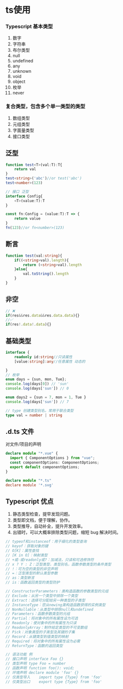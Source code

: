 # ts使用
### Typescript 基本类型
1. 数字
2. 字符串
3. 布尔类型
4. null
5. undefined
6. any
7. unknown
8. void
9. object
10. 枚举
11. never

### 复合类型，包含多个单一类型的类型
1. 数组类型
2. 元组类型
3. 字面量类型
4. 接口类型
## 泛型
```ts
function test<T>(val:T):T{
    return val
}
test<string>('abc')//or test('abc')
test<number>(123)

// 接口 泛型
interface Config{
    <T>(value:T):T
}

const fn:Config = (value:T):T => {
    return value
}
fn(123)//or fn<number>(123)
```
## 断言
```ts
function test(val:string){
    if((<string>val).length){
        return (<string>val).length
    }else{
        val.toString().length
    }
}
```

## 非空
```ts
// ❌
if(res&&res.data&&res.data.data){}
//✅
if(res!.data!.data){}
```

## 基础类型
```ts
interface {
    readonly id:string//只读属性
    [value:string]:any//任意属性 动态的

}
// 枚举
enum days = {sun, mon, Tue};
console.log(days[0]) // 'sun'
console.log(days['sun']) // 0

enum days2 = {sun = 7, mon = 1, Tue }
console.log(days['sun']) // 7

// type 创建类型别名，常用于联合类型
type val = number | string
```
## .d.ts 文件
对文件/项目的声明
```ts
declare module "*.vue" {
  import { ComponentOptions } from "vue";
  const componentOptions: ComponentOptions;
  export default componentOptions;
}

declare module "*.ts"
declare module '*.svg'
```
## Typescript 优点
1. 静态类型检查，提早发现问题。
2. 类型即文档，便于理解，协作。
3. 类型推导，自动补全，提升开发效率。
4. 出错时，可以大概率排除类型问题，缩短 bug 解决时间。


```ts
// typeof和instanceof：用于细化的类型查询
// keyof：获取对象的键
// O[K]：属性查找
// [K in O]：映射类型
// +或-或readonly或?：加减法，只读和可选修饰符
// x ? Y : Z：泛型类型，类型别名，函数参数类型的条件类型
// !：可为空的类型的非空声明
// =：泛型类型的默认类型参数
// as：类型断言
// is：函数返回类型的类型防护

// ConstructorParameters：类构造函数的参数类型的元组
// Exclude：从另一个类型中排除一个类型
// Extract：选择可分配给另一种类型的子类型
// InstanceType：您从newing类构造函数获得的实例类型
// NonNullable：从类型中排除null和undefined
// Parameters：函数参数类型的元组
// Partial：将对象中的所有属性设为可选
// Readonly：使对象中的所有属性为只读
// ReadonlyArray：制作给定类型的不可变数组
// Pick：对象类型的子类型及其键的子集
// Record：从键类型到值类型的映射
// Required：将对象中的所有属性设为必需
// ReturnType：函数的返回类型

// 语法功能	例
// 接口声明	interface Foo {}
// 类型声明	type Foo = number
// 函数声明	function foo(): void;
// 环境声明	declare module 'foo' {}
// 仅类型导入	import type {Type} from 'foo'
// 仅类型出口	export type {Type} from 'foo'
```